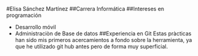 #Elisa Sánchez Martínez
##Carrera
Informática
##Intereses en programación
- Desarrollo móvil
- Administraciòn de Base de datos
##Experiencia en Git
Estas pràcticas han sido mis primeros acercamientos a fondo sobre la herramienta,
ya que he utilizado git hub antes pero de forma muy superficial.
